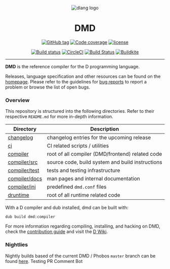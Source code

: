 <div align="center">

![dlang logo](https://dlang.org/images/dlogo.png)
# DMD
[![GitHub tag](https://img.shields.io/github/tag-date/dlang/dmd.svg?maxAge=86400&style=flat)](https://github.com/dlang/dmd/releases)
[![Code coverage](https://img.shields.io/codecov/c/github/dlang/dmd.svg?maxAge=86400&style=flat)](https://codecov.io/gh/dlang/dmd)
[![license](https://img.shields.io/github/license/dlang/dmd.svg?style=flat)](https://github.com/dlang/dmd/blob/master/LICENSE.txt)

[![Build status](https://img.shields.io/cirrus/github/dlang/dmd/master?label=Cirrus%20CI&logo=Cirrus%20CI)](https://cirrus-ci.com/github/dlang/dmd/master)
[![CircleCI](https://img.shields.io/circleci/project/github/dlang/dmd/master.svg?style=flat&label=circleci&logo=circleci)](https://circleci.com/gh/dlang/dmd/tree/master)
[![Build Status](https://dev.azure.com/dlanguage/dmd/_apis/build/status/Azure%20pipelines?branchName=master)](https://dev.azure.com/dlanguage/dmd/_build/latest?definitionId=1&branchName=master)
[![Buildkite](https://img.shields.io/buildkite/01239dde8424d69809d08769015bbdb9b90d05082e534d2f82/master.svg?style=flat&logo=dependabot&label=buildkite)](https://buildkite.com/dlang/dmd)
</div>

---
**DMD** is the reference compiler for the D programming language.

Releases, language specification and other resources can be found on the [homepage](https://dlang.org).
Please refer to the guidelines for [bug reports](CONTRIBUTING.md#reporting-bugs) to
report a problem or browse the list of open bugs.

### Overview

This repository is structured into the following directories.
Refer to their respective `README.md` for more in-depth information.

| Directory                            | Description                                       |
|--------------------------------------|---------------------------------------------------|
| [changelog](changelog)               | changelog entries for the upcoming release        |
| [ci](ci)                             | CI related scripts / utilities                    |
| [compiler](compiler)                 | root of all compiler (DMD/frontend) related code  |
| [compiler/src](compiler/src)         | source code, build system and build instructions  |
| [compiler/test](compiler/test)       | tests and testing infrastructure                  |
| [compiler/docs](compiler/docs)       | man pages and internal documentation              |
| [compiler/ini](compiler/ini)         | predefined `dmd.conf` files                       |
| [druntime](druntime)                 | root of all runtime related code                  |

With a D compiler and dub installed, dmd can be built with:

```
dub build dmd:compiler
```

For more information regarding compiling, installing, and
hacking on DMD, check the [contribution guide](CONTRIBUTING.md) and
visit the [D Wiki](https://wiki.dlang.org/DMD).

### Nightlies

Nightly builds based of the current DMD / Phobos `master` branch
can be found [here](https://github.com/dlang/dmd/releases/tag/nightly).
Testing PR Comment Bot
